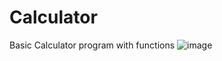# Calculator
Basic Calculator program with functions
![image](https://github.com/alvinng9/Calculator/assets/87794205/b729da2c-1800-47f7-b1c9-037316e3c114)

